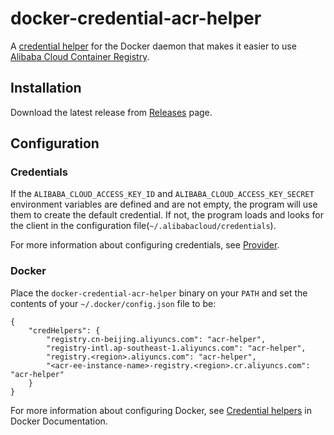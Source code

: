 # docker-credential-acr-helper

A [credential helper](https://docs.docker.com/engine/reference/commandline/login/#credential-helpers) for the Docker daemon
that makes it easier to use [Alibaba Cloud Container Registry](https://www.alibabacloud.com/product/container-registry).

## Installation

Download the latest release from [Releases](https://github.com/mozillazg/docker-credential-acr-helper/releases) page.

## Configuration

### Credentials

If the `ALIBABA_CLOUD_ACCESS_KEY_ID` and `ALIBABA_CLOUD_ACCESS_KEY_SECRET` environment variables
are defined and are not empty, the program will use them to create the default credential. 
If not, the program loads and looks for the client in the configuration file(`~/.alibabacloud/credentials`).

For more information about configuring credentials, see [Provider](https://github.com/aliyun/credentials-go#provider).

### Docker

Place the `docker-credential-acr-helper` binary on your `PATH` and set the contents of your
`~/.docker/config.json` file to be:

```
{
	"credHelpers": {
		"registry.cn-beijing.aliyuncs.com": "acr-helper",
		"registry-intl.ap-southeast-1.aliyuncs.com": "acr-helper",
		"registry.<region>.aliyuncs.com": "acr-helper",
		"<acr-ee-instance-name>-registry.<region>.cr.aliyuncs.com": "acr-helper"
	}
}
```

For more information about configuring Docker,
see [Credential helpers](https://docs.docker.com/engine/reference/commandline/login/#credential-helpers) in Docker Documentation.
